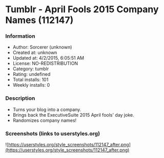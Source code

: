 # Tumblr - April Fools 2015 Company Names (112147)

### Information
- Author: Sorcerer (unknown)
- Created at: unknown
- Updated at: 4/2/2015, 6:05:51 AM
- License: NO-REDISTRIBUTION
- Category: tumblr
- Rating: undefined
- Total installs: 101
- Weekly installs: 0


### Description
<ul>
<li>Turns your blog into a company.</li>
<li>Brings back the ExecutiveSuite 2015 April fools' day joke.</li>
<li>Randomizes company names!</li>
</ul>


### Screenshots (links to userstyles.org)
![https://userstyles.org/style_screenshots/112147_after.png](https://userstyles.org/style_screenshots/112147_after.png)


